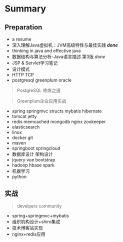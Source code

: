 # Summary
## Preparation
+ a resume
+ 深入理解Java虚拟机：JVM高级特性与最佳实践 <strong>*done*</strong>
+ thinking in java and effective java  
+ 数据结构与算法分析-Java语言描述 第3版 *done*
+ JSP & Servlet学习笔记
+ 设计模式
+ HTTP TCP
+ postgresql greenplum oracle
> PostgreSQL 修炼之道

> Greenplum企业应用实战

+ spring springmvc structs mybatis hibernate
+ tomcat jetty
+ redis memcached mongodb nginx zookeeper
+ elasticsearch
+ linux
+ docker git
+ maven
+ springboot springcloud
+ 数据库设计 架构设计
+ jquery vue bootstrap
+ hadoop hbase spark
+ 机器学习
+ python

## 实战
> develpers community
+ spring+springmvc+mybatis
+ 组织机构设计+shiro集成
+ 技术博客站实现
+ nginx+redis应用
